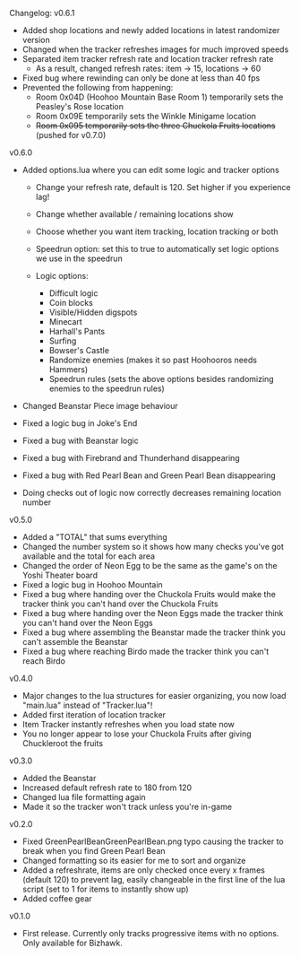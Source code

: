 Changelog:
v0.6.1
- Added shop locations and newly added locations in latest randomizer version
- Changed when the tracker refreshes images for much improved speeds
- Separated item tracker refresh rate and location tracker refresh rate
	- As a result, changed refresh rates: item -> 15, locations -> 60
- Fixed bug where rewinding can only be done at less than 40 fps
- Prevented the following from happening:
	- Room 0x04D (Hoohoo Mountain Base Room 1) temporarily sets the Peasley's Rose location
	- Room 0x09E temporarily sets the Winkle Minigame location
	- ~~Room 0x095 temporarily sets the three Chuckola Fruits locations~~ (pushed for v0.7.0)


v0.6.0
- Added options.lua where you can edit some logic and tracker options
	- Change your refresh rate, default is 120. Set higher if you experience lag!
	- Change whether available / remaining locations show
	- Choose whether you want item tracking, location tracking or both
	- Speedrun option: set this to true to automatically set logic options we use in the speedrun
	
	- Logic options:
		- Difficult logic
		- Coin blocks
		- Visible/Hidden digspots
		- Minecart
		- Harhall's Pants
		- Surfing
		- Bowser's Castle
		- Randomize enemies (makes it so past Hoohooros needs Hammers)
		- Speedrun rules (sets the above options besides randomizing enemies to the speedrun rules)
	
- Changed Beanstar Piece image behaviour
- Fixed a logic bug in Joke's End
- Fixed a bug with Beanstar logic
- Fixed a bug with Firebrand and Thunderhand disappearing
- Fixed a bug with Red Pearl Bean and Green Pearl Bean disappearing
- Doing checks out of logic now correctly decreases remaining location number

v0.5.0
- Added a "TOTAL" that sums everything
- Changed the number system so it shows how many checks you've got available and the total for each area
- Changed the order of Neon Egg to be the same as the game's on the Yoshi Theater board
- Fixed a logic bug in Hoohoo Mountain
- Fixed a bug where handing over the Chuckola Fruits would make the tracker think you can't hand over the Chuckola Fruits
- Fixed a bug where handing over the Neon Eggs made the tracker think you can't hand over the Neon Eggs
- Fixed a bug where assembling the Beanstar made the tracker think you can't assemble the Beanstar
- Fixed a bug where reaching Birdo made the tracker think you can't reach Birdo

v0.4.0
- Major changes to the lua structures for easier organizing, you now load "main.lua" instead of "Tracker.lua"!
- Added first iteration of location tracker
- Item Tracker instantly refreshes when you load state now
- You no longer appear to lose your Chuckola Fruits after giving Chuckleroot the fruits

v0.3.0
- Added the Beanstar
- Increased default refresh rate to 180 from 120
- Changed lua file formatting again
- Made it so the tracker won't track unless you're in-game

v0.2.0
- Fixed GreenPearlBeanGreenPearlBean.png typo causing the tracker to break when you find Green Pearl Bean
- Changed formatting so its easier for me to sort and organize
- Added a refreshrate, items are only checked once every x frames (default 120) to prevent lag, easily changeable in the first line of the lua script (set to 1 for items to instantly show up)
- Added coffee gear

v0.1.0
- First release. Currently only tracks progressive items with no options. Only available for Bizhawk.